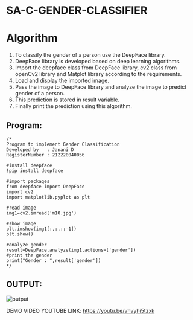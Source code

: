 # SA-C-GENDER-CLASSIFIER
# Algorithm
1. To classify the gender of a person use the DeepFace library.
2. DeepFace library is developed based on deep learning algorithms.
3. Import the deepface class from DeepFace library, cv2 class from openCv2 library and Matplot library according to the requirements.
4. Load and display the imported image.
5. Pass the image to DeepFace library and analyze the image to predict gender of a person.
6. This prediction is stored in result variable.
7. Finally print the prediction using this algorithm.

## Program:
```
/*
Program to implement Gender Classification
Developed by   : Janani D
RegisterNumber : 212220040056

#install deepface
!pip install deepface

#import packages
from deepface import DeepFace
import cv2
import matplotlib.pyplot as plt

#read image
img1=cv2.imread('m10.jpg')

#show image
plt.imshow(img1[:,:,::-1])
plt.show()

#analyze gender
result=DeepFace.analyze(img1,actions=['gender'])
#print the gender
print("Gender : ",result['gender'])
*/
```

## OUTPUT:


![output](https://user-images.githubusercontent.com/86832944/173180684-73108abe-6298-40ea-b8f7-5974631db763.png)

 DEMO VIDEO YOUTUBE LINK:  https://youtu.be/vhvyhi5tzxk


